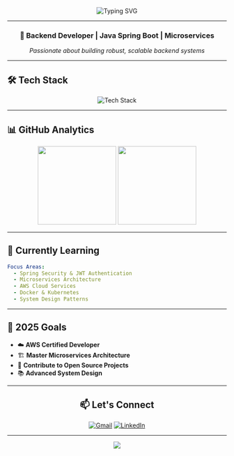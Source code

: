 <div align="center">
  <img src="https://readme-typing-svg.herokuapp.com?font=Fira+Code&weight=500&size=30&pause=1000&color=00D9FF&center=true&vCenter=true&width=500&lines=Hey+%F0%9F%91%8B%2C+I'm+Rahul;Backend+Java+Developer;Building+Scalable+Solutions" alt="Typing SVG" />
</div>

---

<div align="center">

### 🚀 **Backend Developer** | **Java Spring Boot** | **Microservices**

*Passionate about building robust, scalable backend systems*

</div>

---

## 🛠️ **Tech Stack**

<div align="center">
  <img src="https://skillicons.dev/icons?i=java,spring,python,mysql,mongodb,docker,git,postman&theme=dark" alt="Tech Stack" />
</div>

---

## 📊 **GitHub Analytics**

<div align="center">
  <img height="180em" src="https://github-readme-stats.vercel.app/api?username=Rahul-18r&show_icons=true&theme=tokyonight&hide_border=true&count_private=true" />
  <img height="180em" src="https://github-readme-stats.vercel.app/api/top-langs/?username=Rahul-18r&layout=compact&theme=tokyonight&hide_border=true" />
</div>

---

## 🎯 **Currently Learning**

```yaml
Focus Areas:
  - Spring Security & JWT Authentication
  - Microservices Architecture  
  - AWS Cloud Services
  - Docker & Kubernetes
  - System Design Patterns
```

---

## 🌟 **2025 Goals**

- ☁️ **AWS Certified Developer**
- 🏗️ **Master Microservices Architecture** 
- 🚀 **Contribute to Open Source Projects**
- 📚 **Advanced System Design**

---

<div align="center">

## 📫 **Let's Connect**

[![Gmail](https://img.shields.io/badge/Gmail-EA4335?style=for-the-badge&logo=gmail&logoColor=white)](mailto:rahulmogaveer18@gmail.com)
[![LinkedIn](https://img.shields.io/badge/LinkedIn-0A66C2?style=for-the-badge&logo=linkedin&logoColor=white)](https://www.linkedin.com/in/rahul-18r)

---

<img src="https://capsule-render.vercel.app/api?type=waving&color=gradient&height=100&section=footer&animation=twinkling" />

</div>
